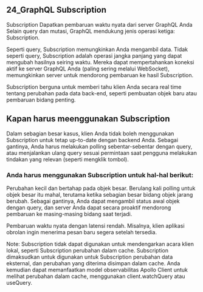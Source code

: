 ## 24_GraphQL Subscription

Subscription
Dapatkan pembaruan waktu nyata dari server GraphQL Anda
Selain query dan mutasi, GraphQL mendukung jenis operasi ketiga: Subscription.

Seperti query, Subscription memungkinkan Anda mengambil data. Tidak seperti query, Subscription adalah operasi jangka panjang yang dapat mengubah hasilnya seiring waktu. Mereka dapat mempertahankan koneksi aktif ke server GraphQL Anda (paling sering melalui WebSocket), memungkinkan server untuk mendorong pembaruan ke hasil Subscription.

Subscription berguna untuk memberi tahu klien Anda secara real time tentang perubahan pada data back-end, seperti pembuatan objek baru atau pembaruan bidang penting.

## Kapan harus meenggunakan Subscription

Dalam sebagian besar kasus, klien Anda tidak boleh menggunakan Subscription untuk tetap up-to-date dengan backend Anda. Sebagai gantinya, Anda harus melakukan polling sebentar-sebentar dengan query, atau menjalankan ulang query sesuai permintaan saat pengguna melakukan tindakan yang relevan (seperti mengklik tombol).

### Anda harus menggunakan Subscription untuk hal-hal berikut:

Perubahan kecil dan bertahap pada objek besar. Berulang kali polling untuk objek besar itu mahal, terutama ketika sebagian besar bidang objek jarang berubah. Sebagai gantinya, Anda dapat mengambil status awal objek dengan query, dan server Anda dapat secara proaktif mendorong pembaruan ke masing-masing bidang saat terjadi.

Pembaruan waktu nyata dengan latensi rendah. Misalnya, klien aplikasi obrolan ingin menerima pesan baru segera setelah tersedia.

Note: Subscription tidak dapat digunakan untuk mendengarkan acara klien lokal, seperti Subscription perubahan dalam cache. Subscription dimaksudkan untuk digunakan untuk Subscription perubahan data eksternal, dan perubahan yang diterima disimpan dalam cache. Anda kemudian dapat memanfaatkan model observabilitas Apollo Client untuk melihat perubahan dalam cache, menggunakan client.watchQuery atau useQuery.